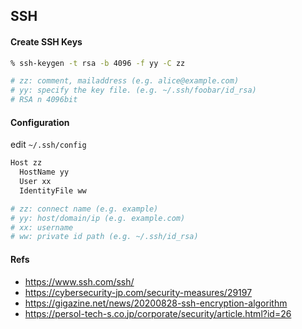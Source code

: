 
SSH
---

#### Create SSH Keys

```sh
% ssh-keygen -t rsa -b 4096 -f yy -C zz

# zz: comment, mailaddress (e.g. alice@example.com)
# yy: specify the key file. (e.g. ~/.ssh/foobar/id_rsa)
# RSA n 4096bit
```

#### Configuration

edit `~/.ssh/config`

```sh
Host zz
  HostName yy
  User xx
  IdentityFile ww

# zz: connect name (e.g. example)
# yy: host/domain/ip (e.g. example.com)
# xx: username
# ww: private id path (e.g. ~/.ssh/id_rsa)
```

#### Refs

- https://www.ssh.com/ssh/
- https://cybersecurity-jp.com/security-measures/29197
- https://gigazine.net/news/20200828-ssh-encryption-algorithm
- https://persol-tech-s.co.jp/corporate/security/article.html?id=26
